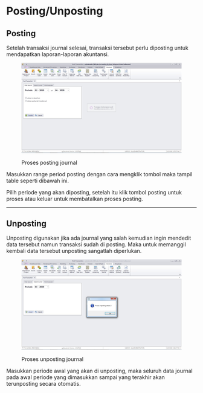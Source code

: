 # Posting/Unposting

## Posting

Setelah transaksi journal selesai, transaksi tersebut perlu diposting untuk mendapatkan laporan-laporan akuntansi.

<figure><img src="../../.gitbook/assets/posting.jpg" alt=""><figcaption><p>Proses posting journal</p></figcaption></figure>

Masukkan range period posting dengan cara mengklik tombol maka tampil table seperti dibawah ini.

Pilih periode yang akan diposting, setelah itu klik tombol posting untuk proses atau keluar untuk membatalkan proses posting.

***

## Unposting

Unposting digunakan jika ada journal yang salah kemudian ingin mendedit data tersebut namun transaksi sudah di posting. Maka untuk memanggil kembali data tersebut unposting sangatlah diperlukan.

<figure><img src="../../.gitbook/assets/unposting.jpg" alt=""><figcaption><p>Proses unposting journal</p></figcaption></figure>

Masukkan periode awal yang akan di unposting, maka seluruh data journal pada awal periode yang dimasukkan sampai yang terakhir akan terunposting secara otomatis.

